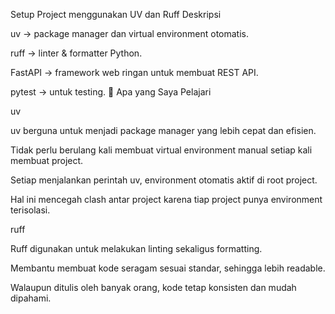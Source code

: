 Setup Project menggunakan UV dan Ruff
Deskripsi

uv
 → package manager dan virtual environment otomatis.

ruff
 → linter & formatter Python.

FastAPI → framework web ringan untuk membuat REST API.

pytest → untuk testing.
📖 Apa yang Saya Pelajari

uv

uv berguna untuk menjadi package manager yang lebih cepat dan efisien.

Tidak perlu berulang kali membuat virtual environment manual setiap kali membuat project.

Setiap menjalankan perintah uv, environment otomatis aktif di root project.

Hal ini mencegah clash antar project karena tiap project punya environment terisolasi.

ruff

Ruff digunakan untuk melakukan linting sekaligus formatting.

Membantu membuat kode seragam sesuai standar, sehingga lebih readable.

Walaupun ditulis oleh banyak orang, kode tetap konsisten dan mudah dipahami.
